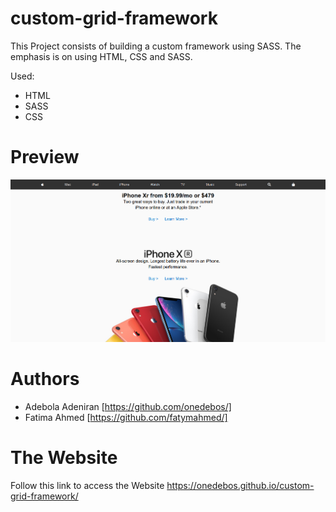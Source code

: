 # custom-grid-framework
This Project consists of building a custom framework using SASS. The emphasis is on using HTML, CSS and SASS.

Used:
- HTML
- SASS
- CSS

# Preview
![screenshot](./app_screenshot.png)

# Authors
- Adebola Adeniran  [https://github.com/onedebos/]
- Fatima Ahmed  [https://github.com/fatymahmed/]

# The Website
Follow this link to access the Website 
https://onedebos.github.io/custom-grid-framework/

